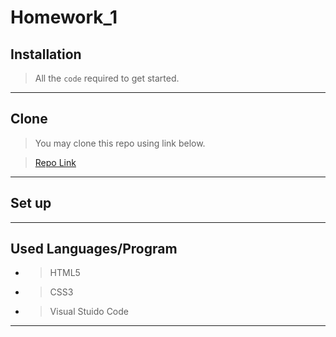 # Homework_1
## Installation
>All the ```code``` required to get started.
- - -
## Clone
>You may clone this repo using link below.

>[Repo Link](https://github.com/misterjaykay/Homework_1)
- - -
## Set up
>
- - -
## Used Languages/Program
* >HTML5 
* >CSS3 
* >Visual Stuido Code
- - -

